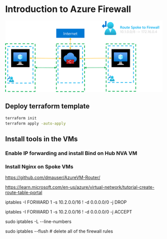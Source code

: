 # Introduction to Azure Firewall

![](images/architecture.png)

## Deploy terraform template

```sh
terraform init
terraform apply -auto-apply
```

## Install tools in the VMs

### Enable IP forwarding and install Bind on Hub NVA VM

### Install Nginx on Spoke VMs


https://github.com/dmauser/AzureVM-Router/


https://learn.microsoft.com/en-us/azure/virtual-network/tutorial-create-route-table-portal

iptables -I FORWARD 1 -s 10.2.0.0/16 ! -d 0.0.0.0/0 -j DROP

iptables -I FORWARD 1 -s 10.2.0.0/16 ! -d 0.0.0.0/0 -j ACCEPT


sudo iptables -L --line-numbers

sudo iptables --flush # delete all of the firewall rules